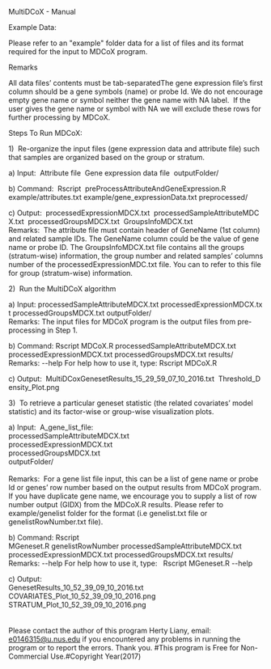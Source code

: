 MultiDCoX - Manual

Example Data:

Please refer to an "example" folder data for a list of files and its format required for the input to MDCoX program.

Remarks

All data files’ contents must be tab-separatedThe gene expression file’s first column should be a gene symbols (name) or probe Id. We do not encourage empty gene name or symbol neither the gene name with NA label.  If the user gives the gene name or symbol with NA we will exclude these rows for further processing by MDCoX.

Steps To Run MDCoX:

1)  Re-organize the input files (gene expression data and attribute file) such that samples are organized based on the group or stratum.

a) Input:  Attribute file  Gene expression data file  outputFolder/

b) Command:  Rscript  preProcessAttributeAndGeneExpression.R example/attributes.txt example/gene_expressionData.txt preprocessed/

c) Output:  processedExpressionMDCX.txt  processedSampleAttributeMDCX.txt  processedGroupsMDCX.txt  GroupsInfoMDCX.txt
<br />Remarks:  The attribute file must contain header of GeneName (1st column) and related sample IDs. The GeneName column could be the value of gene name or probe ID. The GroupsInfoMDCX.txt file contains all the groups (stratum-wise) information, the group number and related samples’ columns number of the processedExpressionMDC.txt file. You can to refer to this file for group (stratum-wise) information.

2)  Run the MultiDCoX algorithm

a) Input: processedSampleAttributeMDCX.txt processedExpressionMDCX.txt processedGroupsMDCX.txt outputFolder/
<br />Remarks: The input files for MDCoX program is the output files from pre-processing in Step 1.

b) Command: Rscript MDCoX.R processedSampleAttributeMDCX.txt processedExpressionMDCX.txt processedGroupsMDCX.txt results/ 
<br />Remarks:  --help For help how to use it, type: Rscript MDCoX.R

c) Output:  MultiDCoxGenesetResults_15_29_59_07_10_2016.txt  Threshold_Density_Plot.png

3)  To retrieve a particular geneset statistic (the related covariates’ model statistic) and its factor-wise or group-wise visualization plots.

a) Input:  A_gene_list_file:<br />
processedSampleAttributeMDCX.txt <br />
processedExpressionMDCX.txt<br />
processedGroupsMDCX.txt <br />
outputFolder/
<br /><br />Remarks:  For a gene list file input, this can be a list of gene name or probe Id or genes’ row number based on the output results from MDCoX program. If you have duplicate gene name, we encourage you to supply a list of row number output (GIDX) from the MDCoX.R results. Please refer to example/genelist folder for the format (i.e genelist.txt file or genelistRowNumber.txt file).

b) Command: Rscript MGeneset.R genelistRowNumber processedSampleAttributeMDCX.txt processedExpressionMDCX.txt processedGroupsMDCX.txt results/
<br />Remarks:  --help For help how to use it, type:   Rscript MGeneset.R --help

c) Output:  <br />
GenesetResults_10_52_39_09_10_2016.txt  <br />
COVARIATES_Plot_10_52_39_09_10_2016.png  <br />
STRATUM_Plot_10_52_39_09_10_2016.png
<br />
<br />
<br />
Please contact the author of this program Herty Liany, email: e0146315@u.nus.edu if you encountered any problems in running the program or to report the errors. Thank you.
#This program is Free for Non-Commercial Use.#Copyright Year(2017)
